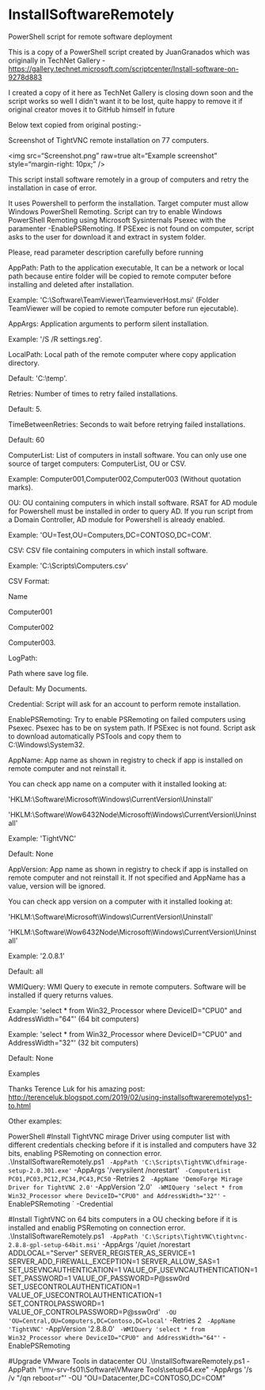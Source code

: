 # InstallSoftwareRemotely
PowerShell script for remote software deployment

This is a copy of a PowerShell script created by JuanGranados which was originally in TechNet Gallery - https://gallery.technet.microsoft.com/scriptcenter/Install-software-on-9278d883

I created a copy of it here as TechNet Gallery is closing down soon and the script works so well I didn't want it to be lost, quite happy to remove it if original creator moves it to GitHub himself in future


Below text copied from original posting:-

Screenshot of TightVNC remote installation on 77 computers.

<img
src=“Screenshot.png”
raw=true
alt=“Example screenshot”
style=“margin-right: 10px;”
/>

This script install software remotely in a group of computers and retry the installation in case of error.

It uses Powershell to perform the installation. Target computer must allow Windows PowerShell Remoting. Script can try to enable Windows PowerShell Remoting using Microsoft Sysinternals Psexec with the paramenter -EnablePSRemoting. If PSExec is not found on computer, script asks to the user for download it and extract in system folder.

Please, read parameter description carefully before running

AppPath: Path to the application executable, It can be a network or local path because entire folder will be copied to remote computer before installing and deleted after installation.    

Example: 'C:\Software\TeamViewer\TeamvieverHost.msi' (Folder TeamViewer will be copied to remote computer before run ejecutable).

AppArgs: Application arguments to perform silent installation.

Example: '/S /R settings.reg'.

LocalPath: Local path of the remote computer where copy application directory.

Default: 'C:\temp'.

Retries: Number of times to retry failed installations.

Default: 5.

TimeBetweenRetries: Seconds to wait before retrying failed installations.

Default: 60

ComputerList: List of computers in install software. You can only use one source of target computers: ComputerList, OU or CSV.

Example: Computer001,Computer002,Computer003 (Without quotation marks).

OU: OU containing computers in which install software. RSAT for AD module for Powershell must be installed in order to query AD. If you run script from a Domain Controller, AD module for Powershell is already enabled.

Example: 'OU=Test,OU=Computers,DC=CONTOSO,DC=COM'.

CSV: CSV file containing computers in which install software.

Example: 'C:\Scripts\Computers.csv'

CSV Format:

Name

Computer001

Computer002

Computer003.

LogPath: 

 Path where save log file.

Default: My Documents.

Credential: Script will ask for an account to perform remote installation.

EnablePSRemoting: Try to enable PSRemoting on failed computers using Psexec. Psexec has to be on system path. If PSExec is not found. Script ask to download automatically PSTools and copy them to C:\Windows\System32.

AppName: App name as shown in registry to check if app is installed on remote computer and not reinstall it.

You can check app name on a computer with it installed looking at:   

'HKLM:\Software\Microsoft\Windows\CurrentVersion\Uninstall\'   

'HKLM:\Software\Wow6432Node\Microsoft\Windows\CurrentVersion\Uninstall\'   

Example: 'TightVNC'

Default: None

AppVersion: App name as shown in registry to check if app is installed on remote computer and not reinstall it. If not specified and AppName has a value, version will be ignored.

You can check app version on a computer with it installed looking at:

'HKLM:\Software\Microsoft\Windows\CurrentVersion\Uninstall\'

'HKLM:\Software\Wow6432Node\Microsoft\Windows\CurrentVersion\Uninstall\'   

Example: '2.0.8.1'

Default: all

WMIQuery: WMI Query to execute in remote computers. Software will be installed if query returns values.

Example: 'select * from Win32_Processor where DeviceID="CPU0" and AddressWidth="64"' (64 bit computers)

Example: 'select * from Win32_Processor where DeviceID="CPU0" and AddressWidth="32"' (32 bit computers)

Default: None

Examples

Thanks Terence Luk for his amazing post:
http://terenceluk.blogspot.com/2019/02/using-installsoftwareremotelyps1-to.html

Other examples:

PowerShell
#Install TightVNC mirage Driver using computer list with different credentials checking before if it is installed and computers have 32 bits, enabling PSRemoting on connection error. 
.\InstallSoftwareRemotely.ps1 ` 
-AppPath 'C:\Scripts\TightVNC\dfmirage-setup-2.0.301.exe' ` 
-AppArgs '/verysilent /norestart' ` 
-ComputerList PC01,PC03,PC12,PC34,PC43,PC50 ` 
-Retries 2 ` 
-AppName 'DemoForge Mirage Driver for TightVNC 2.0' ` 
-AppVersion '2.0' ` 
-WMIQuery 'select * from Win32_Processor where DeviceID="CPU0" and AddressWidth="32"' ` 
-EnablePSRemoting ` 
-Credential 
 
#Install TightVNC on 64 bits computers in a OU checking before if it is installed and enablig PSRemoting on connection error. 
.\InstallSoftwareRemotely.ps1 ` 
-AppPath 'C:\Scripts\TightVNC\tightvnc-2.8.8-gpl-setup-64bit.msi' ` 
-AppArgs '/quiet /norestart ADDLOCAL="Server" SERVER_REGISTER_AS_SERVICE=1 SERVER_ADD_FIREWALL_EXCEPTION=1 SERVER_ALLOW_SAS=1 SET_USEVNCAUTHENTICATION=1 VALUE_OF_USEVNCAUTHENTICATION=1 SET_PASSWORD=1 VALUE_OF_PASSWORD=P@ssw0rd SET_USECONTROLAUTHENTICATION=1 VALUE_OF_USECONTROLAUTHENTICATION=1 SET_CONTROLPASSWORD=1 VALUE_OF_CONTROLPASSWORD=P@ssw0rd' ` 
-OU 'OU=Central,OU=Computers,DC=Contoso,DC=local' ` 
-Retries 2 ` 
-AppName 'TightVNC' ` 
-AppVersion '2.8.8.0' ` 
-WMIQuery 'select * from Win32_Processor where DeviceID="CPU0" and AddressWidth="64"' ` 
-EnablePSRemoting 
 
#Upgrade VMware Tools in datacenter OU 
.\InstallSoftwareRemotely.ps1 -AppPath "\\mv-srv-fs01\Software\VMware Tools\setup64.exe" -AppArgs '/s /v "/qn reboot=r"' -OU "OU=Datacenter,DC=CONTOSO,DC=COM" 
